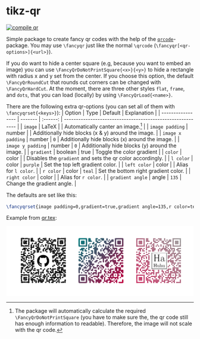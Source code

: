 # tikz-qr

[![compile qr](https://github.com/EagleoutIce/tikz-qr/actions/workflows/compile.yaml/badge.svg)](https://github.com/EagleoutIce/tikz-qr/actions/workflows/compile.yaml)

Simple package to create fancy qr codes with the help of the [`qrcode`](https://www.ctan.org/pkg/qrcode)-package.
You may use `\fancyqr` just like the normal `\qrcode` (`\fancyqr[<qr-options>]{<url>}`).

If you do want to hide a center square (e.g, because you want to embed an image) you can use `\FancyQrDoNotPrintSquare{<x>}{<y>}` to hide a rectangle with radius x and y set from the center. If you choose this option, the default `\FancyQrRoundCut` that rounds cut corners can be changed with `\FancyQrHardCut`.
At the moment, there are three other styles `flat`, `frame`, and `dots`,  that you can load (locally) by using `\FancyQrLoad{<name>}`.

There are the following extra qr-options (you can set all of them with `\fancyqrset{<keys>}`):
| Option            | Type    | Default  | Explanation                                                |
| ----------------- | ------- | :------: | ---------------------------------------------------------- |
| `image`           | LaTeX   |          | Automatically canter an image.[^1]                         |
| `image padding`   | number  |          | Additionally hide blocks (x & y) around the image.         |
| `image x padding` | number  |   `0`    | Additionally hide blocks (x) around the image.             |
| `image y padding` | number  |   `0`    | Additionally hide blocks (y) around the image.             |
| `gradient`        | boolean |   true   | Toggle the color gradient                                  |
| `color`           | color   |          | Disables the `gradient` and sets the qr color accordingly. |
| `l color`         | color   | `purple` | Set the top left gradient color.                           |
| `left color`      | color   |          | Alias for `l color`.                                       |
| `r color`         | color   |  `teal`  | Set the bottom right gradient color.                       |
| `right color`     | color   |          | Alias for `r color`.                                       |
| `gradient angle`  | angle   |  `135`   | Change the gradient angle.                                 |

The defaults are set like this:

```LateX
\fancyqrset{image padding=0,gradient=true,gradient angle=135,r color=teal,l color=purple}
```

Example from [qr.tex](qr.tex):

[<img src="https://github.com/EagleoutIce/tikz-qr/blob/gh-pages/preview-1.png?raw=true" width="600"/>](https://media.githubusercontent.com/media/EagleoutIce/tikz-qr/gh-pages/qr.pdf)

[^1]: The package will automatically calculate the required `\FancyQrDoNotPrintSquare` (you have to make sure the, the qr code still has enough information to readable). Therefore, the image will not scale with the qr code.
